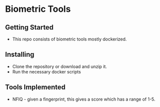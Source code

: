 # Biometric Tools

## Getting Started
- This repo consists of biometric tools mostly dockerized.

## Installing

- Clone the repository or download and unzip it.
- Run the necessary docker scripts

## Tools Implemented
 - NFIQ - given a fingerprint, this gives a score which has a range of 1-5.